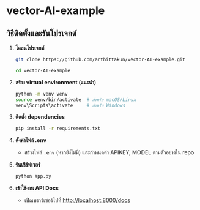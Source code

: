 # vector-AI-example

## วิธีติดตั้งและรันโปรเจกต์

1. **โคลนโปรเจกต์**
   ```bash
   git clone https://github.com/arthittakun/vector-AI-example.git
   
   cd vector-AI-example
   ```

2. **สร้าง virtual environment (แนะนำ)**
   ```bash
   python -m venv venv
   source venv/bin/activate  # สำหรับ macOS/Linux
   venv\Scripts\activate     # สำหรับ Windows
   ```

3. **ติดตั้ง dependencies**
   ```bash
   pip install -r requirements.txt
   ```

4. **ตั้งค่าไฟล์ .env**
   - สร้างไฟล์ `.env` (หากยังไม่มี) และกำหนดค่า APIKEY, MODEL ตามตัวอย่างใน repo

5. **รันเซิร์ฟเวอร์**
   ```bash
   python app.py
   ```

6. **เข้าใช้งาน API Docs**
   - เปิดเบราว์เซอร์ไปที่ [http://localhost:8000/docs](http://localhost:8000/docs)